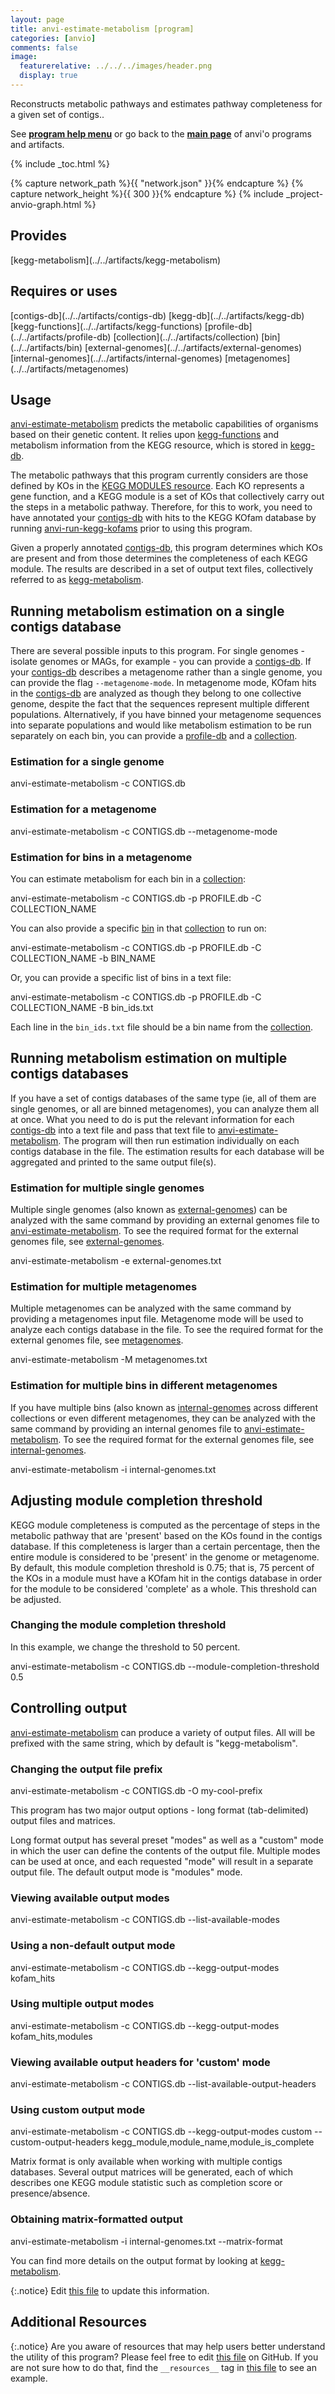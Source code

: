 ```yaml
---
layout: page
title: anvi-estimate-metabolism [program]
categories: [anvio]
comments: false
image:
  featurerelative: ../../../images/header.png
  display: true
---
```


Reconstructs metabolic pathways and estimates pathway completeness for a given set of contigs..

See **[program help menu](../../../vignette#anvi-estimate-metabolism)** or go back to the **[main page](../../)** of anvi'o programs and artifacts.


{% include _toc.html %}
<div id="svg" class="subnetwork"></div>
{% capture network_path %}{{ "network.json" }}{% endcapture %}
{% capture network_height %}{{ 300 }}{% endcapture %}
{% include _project-anvio-graph.html %}


## Provides

<p style="text-align: left" markdown="1"><span class="artifact-p">[kegg-metabolism](../../artifacts/kegg-metabolism)</span></p>

## Requires or uses

<p style="text-align: left" markdown="1"><span class="artifact-r">[contigs-db](../../artifacts/contigs-db)</span> <span class="artifact-r">[kegg-db](../../artifacts/kegg-db)</span> <span class="artifact-r">[kegg-functions](../../artifacts/kegg-functions)</span> <span class="artifact-r">[profile-db](../../artifacts/profile-db)</span> <span class="artifact-r">[collection](../../artifacts/collection)</span> <span class="artifact-r">[bin](../../artifacts/bin)</span> <span class="artifact-r">[external-genomes](../../artifacts/external-genomes)</span> <span class="artifact-r">[internal-genomes](../../artifacts/internal-genomes)</span> <span class="artifact-r">[metagenomes](../../artifacts/metagenomes)</span></p>

## Usage


<span class="artifact-n">[anvi-estimate-metabolism](/software/anvio/help/programs/anvi-estimate-metabolism)</span> predicts the metabolic capabilities of organisms based on their genetic content. It relies upon <span class="artifact-n">[kegg-functions](/software/anvio/help/artifacts/kegg-functions)</span> and metabolism information from the KEGG resource, which is stored in <span class="artifact-n">[kegg-db](/software/anvio/help/artifacts/kegg-db)</span>.

The metabolic pathways that this program currently considers are those defined by KOs in the [KEGG MODULES resource](https://www.genome.jp/kegg/module.html). Each KO represents a gene function, and a KEGG module is a set of KOs that collectively carry out the steps in a metabolic pathway. Therefore, for this to work, you need to have annotated your <span class="artifact-n">[contigs-db](/software/anvio/help/artifacts/contigs-db)</span> with hits to the KEGG KOfam database by running <span class="artifact-n">[anvi-run-kegg-kofams](/software/anvio/help/programs/anvi-run-kegg-kofams)</span> prior to using this program.

Given a properly annotated <span class="artifact-n">[contigs-db](/software/anvio/help/artifacts/contigs-db)</span>, this program determines which KOs are present and from those determines the completeness of each KEGG module. The results are described in a set of output text files, collectively referred to as <span class="artifact-n">[kegg-metabolism](/software/anvio/help/artifacts/kegg-metabolism)</span>.

## Running metabolism estimation on a single contigs database

There are several possible inputs to this program. For single genomes - isolate genomes or MAGs, for example - you can provide a <span class="artifact-n">[contigs-db](/software/anvio/help/artifacts/contigs-db)</span>. If your <span class="artifact-n">[contigs-db](/software/anvio/help/artifacts/contigs-db)</span> describes a metagenome rather than a single genome, you can provide the flag `--metagenome-mode`. In metagenome mode, KOfam hits in the <span class="artifact-n">[contigs-db](/software/anvio/help/artifacts/contigs-db)</span> are analyzed as though they belong to one collective genome, despite the fact that the sequences represent multiple different populations. Alternatively, if you have binned your metagenome sequences into separate populations and would like metabolism estimation to be run separately on each bin, you can provide a <span class="artifact-n">[profile-db](/software/anvio/help/artifacts/profile-db)</span> and a <span class="artifact-n">[collection](/software/anvio/help/artifacts/collection)</span>.

### Estimation for a single genome

<div class="codeblock" markdown="1">
anvi&#45;estimate&#45;metabolism &#45;c CONTIGS.db
</div>

### Estimation for a metagenome

<div class="codeblock" markdown="1">
anvi&#45;estimate&#45;metabolism &#45;c CONTIGS.db &#45;&#45;metagenome&#45;mode
</div>

### Estimation for bins in a metagenome

You can estimate metabolism for each bin in a <span class="artifact-n">[collection](/software/anvio/help/artifacts/collection)</span>:

<div class="codeblock" markdown="1">
anvi&#45;estimate&#45;metabolism &#45;c CONTIGS.db &#45;p PROFILE.db &#45;C COLLECTION_NAME
</div>

You can also provide a specific <span class="artifact-n">[bin](/software/anvio/help/artifacts/bin)</span> in that <span class="artifact-n">[collection](/software/anvio/help/artifacts/collection)</span> to run on:

<div class="codeblock" markdown="1">
anvi&#45;estimate&#45;metabolism &#45;c CONTIGS.db &#45;p PROFILE.db &#45;C COLLECTION_NAME &#45;b BIN_NAME
</div>

Or, you can provide a specific list of bins in a text file:

<div class="codeblock" markdown="1">
anvi&#45;estimate&#45;metabolism &#45;c CONTIGS.db &#45;p PROFILE.db &#45;C COLLECTION_NAME &#45;B bin_ids.txt
</div>

Each line in the `bin_ids.txt` file should be a bin name from the <span class="artifact-n">[collection](/software/anvio/help/artifacts/collection)</span>.

## Running metabolism estimation on multiple contigs databases

If you have a set of contigs databases of the same type (ie, all of them are single genomes, or all are binned metagenomes), you can analyze them all at once. What you need to do is put the relevant information for each <span class="artifact-n">[contigs-db](/software/anvio/help/artifacts/contigs-db)</span> into a text file and pass that text file to <span class="artifact-n">[anvi-estimate-metabolism](/software/anvio/help/programs/anvi-estimate-metabolism)</span>. The program will then run estimation individually on each contigs database in the file. The estimation results for each database will be aggregated and printed to the same output file(s).

### Estimation for multiple single genomes

Multiple single genomes (also known as <span class="artifact-n">[external-genomes](/software/anvio/help/artifacts/external-genomes)</span>) can be analyzed with the same command by providing an external genomes file to <span class="artifact-n">[anvi-estimate-metabolism](/software/anvio/help/programs/anvi-estimate-metabolism)</span>. To see the required format for the external genomes file, see <span class="artifact-n">[external-genomes](/software/anvio/help/artifacts/external-genomes)</span>.

<div class="codeblock" markdown="1">
anvi&#45;estimate&#45;metabolism &#45;e external&#45;genomes.txt
</div>

### Estimation for multiple metagenomes

Multiple metagenomes can be analyzed with the same command by providing a metagenomes input file. Metagenome mode will be used to analyze each contigs database in the file. To see the required format for the external genomes file, see <span class="artifact-n">[metagenomes](/software/anvio/help/artifacts/metagenomes)</span>.

<div class="codeblock" markdown="1">
anvi&#45;estimate&#45;metabolism &#45;M metagenomes.txt
</div>

### Estimation for multiple bins in different metagenomes

If you have multiple bins (also known as <span class="artifact-n">[internal-genomes](/software/anvio/help/artifacts/internal-genomes)</span> across different collections or even different metagenomes, they can be analyzed with the same command by providing an internal genomes file to <span class="artifact-n">[anvi-estimate-metabolism](/software/anvio/help/programs/anvi-estimate-metabolism)</span>. To see the required format for the external genomes file, see <span class="artifact-n">[internal-genomes](/software/anvio/help/artifacts/internal-genomes)</span>.

<div class="codeblock" markdown="1">
anvi&#45;estimate&#45;metabolism &#45;i internal&#45;genomes.txt
</div>

## Adjusting module completion threshold

KEGG module completeness is computed as the percentage of steps in the metabolic pathway that are 'present' based on the KOs found in the contigs database. If this completeness is larger than a certain percentage, then the entire module is considered to be 'present' in the genome or metagenome. By default, this module completion threshold is 0.75; that is, 75 percent of the KOs in a module must have a KOfam hit in the contigs database in order for the module to be considered 'complete' as a whole. This threshold can be adjusted.

### Changing the module completion threshold

In this example, we change the threshold to 50 percent.

<div class="codeblock" markdown="1">
anvi&#45;estimate&#45;metabolism &#45;c CONTIGS.db &#45;&#45;module&#45;completion&#45;threshold 0.5
</div>

## Controlling output

<span class="artifact-n">[anvi-estimate-metabolism](/software/anvio/help/programs/anvi-estimate-metabolism)</span> can produce a variety of output files. All will be prefixed with the same string, which by default is "kegg-metabolism".

### Changing the output file prefix

<div class="codeblock" markdown="1">
anvi&#45;estimate&#45;metabolism &#45;c CONTIGS.db &#45;O my&#45;cool&#45;prefix
</div>


This program has two major output options - long format (tab-delimited) output files and matrices.

Long format output has several preset "modes" as well as a "custom" mode in which the user can define the contents of the output file. Multiple modes can be used at once, and each requested "mode" will result in a separate output file. The default output mode is "modules" mode.

### Viewing available output modes

<div class="codeblock" markdown="1">
anvi&#45;estimate&#45;metabolism &#45;c CONTIGS.db &#45;&#45;list&#45;available&#45;modes
</div>

### Using a non-default output mode

<div class="codeblock" markdown="1">
anvi&#45;estimate&#45;metabolism &#45;c CONTIGS.db &#45;&#45;kegg&#45;output&#45;modes kofam_hits
</div>

### Using multiple output modes

<div class="codeblock" markdown="1">
anvi&#45;estimate&#45;metabolism &#45;c CONTIGS.db &#45;&#45;kegg&#45;output&#45;modes kofam_hits,modules
</div>

### Viewing available output headers for 'custom' mode

<div class="codeblock" markdown="1">
anvi&#45;estimate&#45;metabolism &#45;c CONTIGS.db &#45;&#45;list&#45;available&#45;output&#45;headers
</div>

### Using custom output mode

<div class="codeblock" markdown="1">
anvi&#45;estimate&#45;metabolism &#45;c CONTIGS.db &#45;&#45;kegg&#45;output&#45;modes custom &#45;&#45;custom&#45;output&#45;headers kegg_module,module_name,module_is_complete
</div>


Matrix format is only available when working with multiple contigs databases. Several output matrices will be generated, each of which describes one KEGG module statistic such as completion score or presence/absence.  

### Obtaining matrix-formatted output

<div class="codeblock" markdown="1">
anvi&#45;estimate&#45;metabolism &#45;i internal&#45;genomes.txt &#45;&#45;matrix&#45;format
</div>

You can find more details on the output format by looking at <span class="artifact-n">[kegg-metabolism](/software/anvio/help/artifacts/kegg-metabolism)</span>.


{:.notice}
Edit [this file](https://github.com/merenlab/anvio/tree/master/anvio/docs/programs/anvi-estimate-metabolism.md) to update this information.


## Additional Resources



{:.notice}
Are you aware of resources that may help users better understand the utility of this program? Please feel free to edit [this file](https://github.com/merenlab/anvio/tree/master/bin/anvi-estimate-metabolism) on GitHub. If you are not sure how to do that, find the `__resources__` tag in [this file](https://github.com/merenlab/anvio/blob/master/bin/anvi-interactive) to see an example.
